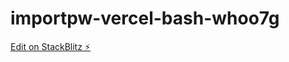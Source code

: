 # importpw-vercel-bash-whoo7g

[Edit on StackBlitz ⚡️](https://stackblitz.com/edit/importpw-vercel-bash-whoo7g)